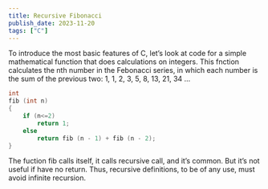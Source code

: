```yaml
---
title: Recursive Fibonacci
publish_date: 2023-11-20
tags: ["C"]
---
```


To introduce the most basic features of C, let’s look at code for a simple mathematical function that does calculations on integers. This fnction calculates the nth number in the Febonacci series, in which each number is the sum of the previous two: 1, 1, 2, 3, 5, 8, 13, 21, 34 …

```c
int
fib (int n)
{
    if (n<=2)
        return 1;
    else
        return fib (n - 1) + fib (n - 2);
}
```

The fuction fib calls itself, it calls recursive call, and it’s common. But it’s not useful if have no return. Thus, recursive definitions, to be of any use, must avoid infinite recursion.


